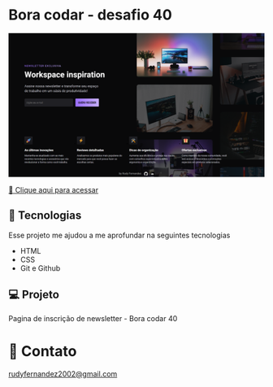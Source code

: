 # Bora codar - desafio 40

![preview](./.github/preview.png)

[ 🔗 Clique aqui para acessar](https://rudyfernandes.github.io/boracodar-desafio40/)


## 🚀 Tecnologias

Esse projeto me ajudou a me aprofundar na seguintes tecnologias

- HTML
- CSS
- Git e Github

## 💻 Projeto

Pagina de inscrição de newsletter - Bora codar 40

# 📧 Contato

rudyfernandez2002@gmail.com
